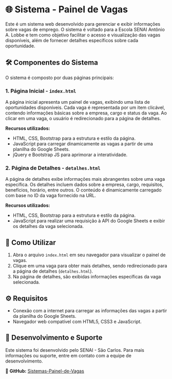 # 🌐 Sistema - Painel de Vagas 

Este é um sistema web desenvolvido para gerenciar e exibir informações sobre vagas de emprego. O sistema é voltado para a Escola SENAI Antônio A. Lobbe e tem como objetivo facilitar o acesso e visualização das vagas disponíveis, além de fornecer detalhes específicos sobre cada oportunidade.

## 🛠️ Componentes do Sistema

O sistema é composto por duas páginas principais:

### 1. Página Inicial - `index.html`

A página inicial apresenta um painel de vagas, exibindo uma lista de oportunidades disponíveis. Cada vaga é representada por um item clicável, contendo informações básicas sobre a empresa, cargo e status da vaga. Ao clicar em uma vaga, o usuário é redirecionado para a página de detalhes.

**Recursos utilizados:**
- HTML, CSS, Bootstrap para a estrutura e estilo da página.
- JavaScript para carregar dinamicamente as vagas a partir de uma planilha do Google Sheets.
- jQuery e Bootstrap JS para aprimorar a interatividade.

### 2. Página de Detalhes - `detalhes.html`

A página de detalhes exibe informações mais abrangentes sobre uma vaga específica. Os detalhes incluem dados sobre a empresa, cargo, requisitos, benefícios, horário, entre outros. O conteúdo é dinamicamente carregado com base no ID da vaga fornecido na URL.

**Recursos utilizados:**
- HTML, CSS, Bootstrap para a estrutura e estilo da página.
- JavaScript para realizar uma requisição à API do Google Sheets e exibir os detalhes da vaga selecionada.

## 🚀 Como Utilizar

1. Abra o arquivo `index.html` em seu navegador para visualizar o painel de vagas.
2. Clique em uma vaga para obter mais detalhes, sendo redirecionado para a página de detalhes (`detalhes.html`).
3. Na página de detalhes, são exibidas informações específicas da vaga selecionada.

## ⚙️ Requisitos

- Conexão com a internet para carregar as informações das vagas a partir da planilha do Google Sheets.
- Navegador web compatível com HTML5, CSS3 e JavaScript.

## 🤝 Desenvolvimento e Suporte

Este sistema foi desenvolvido pelo SENAI - São Carlos. Para mais informações ou suporte, entre em contato com a equipe de desenvolvimento.

🔗 **GitHub:** [Sistemas-Painel-de-Vagas](https://vinnydsstos.github.io/Sistemas-Painel-de-Vagas/)
